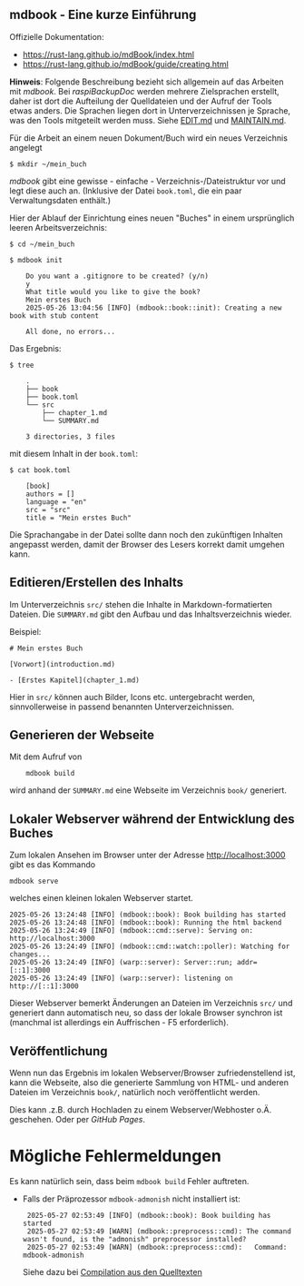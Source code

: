 ## mdbook - Eine kurze Einführung

Offizielle Dokumentation:

  - <https://rust-lang.github.io/mdBook/index.html>
  - <https://rust-lang.github.io/mdBook/guide/creating.html>


**Hinweis**: Folgende Beschreibung bezieht sich allgemein auf das Arbeiten mit *mdbook*.
Bei *raspiBackupDoc* werden mehrere Zielsprachen erstellt, daher ist dort die
Aufteilung der Quelldateien und der Aufruf der Tools etwas anders.
Die Sprachen liegen dort in Unterverzeichnissen je Sprache, was den Tools mitgeteilt werden muss.
Siehe [EDIT.md](EDIT.md) und [MAINTAIN.md](MAINTAIN.md).

Für die Arbeit an einem neuen Dokument/Buch wird ein neues Verzeichnis angelegt

    $ mkdir ~/mein_buch

*mdbook* gibt eine gewisse - einfache - Verzeichnis-/Dateistruktur vor und legt diese auch an.
(Inklusive der Datei `book.toml`, die ein paar Verwaltungsdaten enthält.)

Hier der Ablauf der Einrichtung eines neuen "Buches" in einem ursprünglich leeren Arbeitsverzeichnis:

    $ cd ~/mein_buch

    $ mdbook init

        Do you want a .gitignore to be created? (y/n)
        y
        What title would you like to give the book?
        Mein erstes Buch
        2025-05-26 13:04:56 [INFO] (mdbook::book::init): Creating a new book with stub content

        All done, no errors...

Das Ergebnis:

    $ tree

        .
        ├── book
        ├── book.toml
        └── src
            ├── chapter_1.md
            └── SUMMARY.md

        3 directories, 3 files

mit diesem Inhalt in der `book.toml`:

    $ cat book.toml

        [book]
        authors = []
        language = "en"
        src = "src"
        title = "Mein erstes Buch"


Die Sprachangabe in der Datei sollte dann noch den zukünftigen Inhalten angepasst werden,
damit der Browser des Lesers korrekt damit umgehen kann.


## Editieren/Erstellen des Inhalts

Im Unterverzeichnis `src/` stehen die Inhalte in Markdown-formatierten Dateien.
Die `SUMMARY.md` gibt den Aufbau und das Inhaltsverzeichnis wieder.

Beispiel:

    # Mein erstes Buch

    [Vorwort](introduction.md)

    - [Erstes Kapitel](chapter_1.md)

Hier in `src/` können auch Bilder, Icons etc. untergebracht werden, sinnvollerweise
in passend benannten Unterverzeichnissen.


## Generieren der Webseite

Mit dem Aufruf von

        mdbook build

wird anhand der `SUMMARY.md` eine Webseite im Verzeichnis `book/` generiert.


## Lokaler Webserver während der Entwicklung des Buches

Zum lokalen Ansehen im Browser unter der Adresse <http://localhost:3000> gibt es das Kommando

    mdbook serve


welches einen kleinen lokalen Webserver startet.

    2025-05-26 13:24:48 [INFO] (mdbook::book): Book building has started
    2025-05-26 13:24:48 [INFO] (mdbook::book): Running the html backend
    2025-05-26 13:24:49 [INFO] (mdbook::cmd::serve): Serving on: http://localhost:3000
    2025-05-26 13:24:49 [INFO] (mdbook::cmd::watch::poller): Watching for changes...
    2025-05-26 13:24:49 [INFO] (warp::server): Server::run; addr=[::1]:3000
    2025-05-26 13:24:49 [INFO] (warp::server): listening on http://[::1]:3000

Dieser Webserver bemerkt Änderungen an Dateien im Verzeichnis `src/` und generiert dann automatisch neu,
so dass der lokale Browser synchron ist (manchmal ist allerdings ein Auffrischen - F5 erforderlich).


## Veröffentlichung

Wenn nun das Ergebnis im lokalen Webserver/Browser zufriedenstellend ist,
kann die Webseite, also die generierte Sammlung von HTML- und anderen Dateien im Verzeichnis `book/`,
natürlich noch veröffentlicht werden.

Dies kann .z.B. durch Hochladen zu einem Webserver/Webhoster o.Ä. geschehen.
Oder per *GitHub Pages*.



# Mögliche Fehlermeldungen

Es kann natürlich sein, dass beim `mdbook build` Fehler auftreten.

 - Falls der Präprozessor `mdbook-admonish` nicht installiert ist:

        2025-05-27 02:53:49 [INFO] (mdbook::book): Book building has started
        2025-05-27 02:53:49 [WARN] (mdbook::preprocess::cmd): The command wasn't found, is the "admonish" preprocessor installed?
        2025-05-27 02:53:49 [WARN] (mdbook::preprocess::cmd): 	Command: mdbook-admonish

   Siehe dazu bei [Compilation aus den Quelltexten](INSTALL.md#compile-from-sources)


